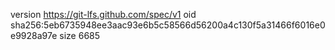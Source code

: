 version https://git-lfs.github.com/spec/v1
oid sha256:5eb6735948ee3aac93e6b5c58566d56200a4c130f5a31466f6016e0e9928a97e
size 6685
